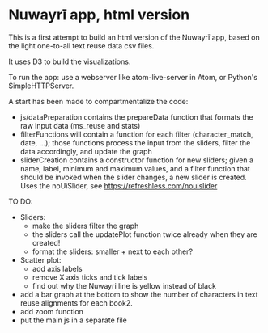 # Nuwayrī app, html version

This is a first attempt to build an html version of the Nuwayrī app, based
on the light one-to-all text reuse data csv files.

It uses D3 to build the visualizations.

To run the app: use a webserver like atom-live-server in Atom, or Python's SimpleHTTPServer.


A start has been made to compartmentalize the code:

* js/dataPreparation contains the prepareData function that formats the
  raw input data (ms_reuse and stats)
* filterFunctions will contain a function for each filter (character_match, date, ...);
  those functions process the input from the sliders, filter the data accordingly,
  and update the graph
* sliderCreation contains a constructor function for new sliders; given a name,
  label, minimum and maximum values, and a filter function that should be
  invoked when the slider changes, a new slider is created. Uses the
  noUiSlider, see  https://refreshless.com/nouislider


TO DO:

* Sliders:
    - make the sliders filter the graph
    - the sliders call the updatePlot function twice already when they are created!
    - format the sliders: smaller + next to each other?
* Scatter plot:
    - add axis labels
    - remove X axis ticks and tick labels
    - find out why the Nuwayri line is yellow instead of black
* add a bar graph at the bottom to show the number of characters
  in text reuse alignments for each book2.
* add zoom function
* put the main js in a separate file
